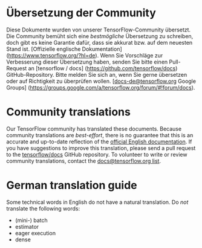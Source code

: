 # Übersetzung der Community

Diese Dokumente wurden von unserer TensorFlow-Community übersetzt. Die Community bemüht sich eine *bestmögliche* Übersetzung zu schreiben, doch gibt es keine Garantie dafür, dass sie akkurat bzw. auf dem neuesten Stand ist.
[Offizielle englische Dokumentation] (https://www.tensorflow.org/?hl=de). Wenn Sie Vorschläge zur Verbesserung dieser Übersetzung haben, senden Sie bitte einen Pull-Request an
[tensorflow / docs] (https://github.com/tensorflow/docs) GitHub-Repository. Bitte melden Sie sich an, wenn Sie gerne übersetzen oder auf Richtigkeit zu überprüfen wollen.
[docs-de@tensorflow.org Google Groups] (https://groups.google.com/a/tensorflow.org/forum/#!forum/docs).

# Community translations

Our TensorFlow community has translated these documents. Because community
translations are *best-effort*, there is no guarantee that this is an accurate
and up-to-date reflection of the
[official English documentation](https://www.tensorflow.org/?hl=en). 
If you have suggestions to improve this translation, please send a pull request 
to the [tensorflow/docs](https://github.com/tensorflow/docs) GitHub repository. 
To volunteer to write or review community translations, contact the
[docs@tensorflow.org list](https://groups.google.com/a/tensorflow.org/forum/#!forum/docs).

# German translation guide

Some technical words in English do not have a natural translation. Do *not*
translate the following words:

*   (mini-) batch
*   estimator
*   eager execution
*   dense
